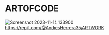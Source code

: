 # ARTOFCODE
![Screenshot 2023-11-14 133900](https://github.com/AndresHerreraValenci/ARTOFCODE/assets/150846167/aff9b428-59d0-48bd-a30b-6760326c61d2)
https://replit.com/@AndresHerrera35/ARTWORK
